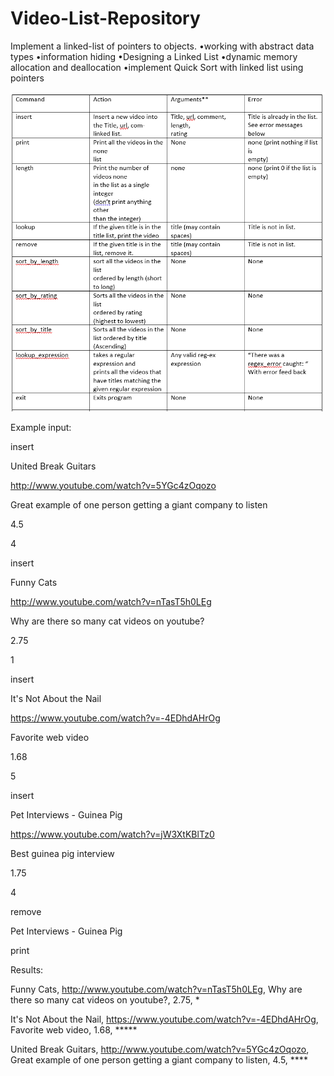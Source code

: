 # Video-List-Repository
Implement a linked-list of pointers to objects.
•working with abstract data types
•information hiding
•Designing a Linked List
•dynamic memory allocation and deallocation
•implement Quick Sort with linked list using pointers

![alt text](https://github.com/jgutierrezCSU/Video-List-Repository/blob/main/tests/cmds2.png?raw=true)

Example input:

insert

United Break Guitars

http://www.youtube.com/watch?v=5YGc4zOqozo

Great example of one person getting a giant company to listen

4.5

4


insert

Funny Cats

http://www.youtube.com/watch?v=nTasT5h0LEg

Why are there so many cat videos on youtube?

2.75

1


insert

It's Not About the Nail

https://www.youtube.com/watch?v=-4EDhdAHrOg

Favorite web video

1.68

5


insert

Pet Interviews - Guinea Pig

https://www.youtube.com/watch?v=jW3XtKBlTz0

Best guinea pig interview

1.75

4


remove

Pet Interviews - Guinea Pig


print

Results:

Funny Cats, http://www.youtube.com/watch?v=nTasT5h0LEg, Why are there so many cat videos on youtube?, 2.75, *

It's Not About the Nail, https://www.youtube.com/watch?v=-4EDhdAHrOg, Favorite web video, 1.68, *****

United Break Guitars, http://www.youtube.com/watch?v=5YGc4zOqozo, Great example of one person getting a giant company to listen, 4.5, ****
